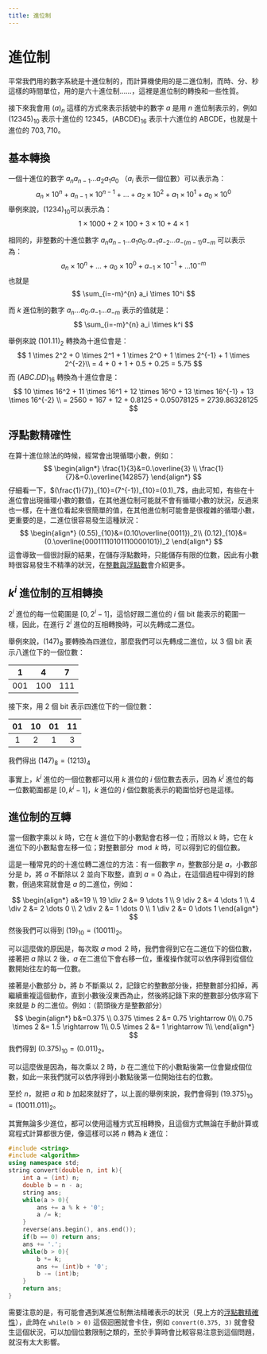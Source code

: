 ```yaml
---
title: 進位制
---
```

# 進位制

平常我們用的數字系統是十進位制的，而計算機使用的是二進位制，而時、分、秒這樣的時間單位，用的是六十進位制……，這裡是進位制的轉換和一些性質。

接下來我會用 $(a)_n$ 這樣的方式來表示括號中的數字 $a$ 是用 $n$ 進位制表示的，例如 $(12345)_{10}$ 表示十進位的 $12345$，$(\text{ABCDE})_{16}$ 表示十六進位的 $\text{ABCDE}$，也就是十進位的 $703,710$。

## 基本轉換

一個十進位的數字 $a_{n}a_{n-1} \dots a_2a_1a_0$ （$a_i$ 表示一個位數）可以表示為：
$$
a_n \times 10^n + a_{n-1} \times 10^{n-1} + \dots + a_2 \times 10^2 + a_1 \times 10^1 + a_0 \times 10^0
$$
舉例來說，$(1234)_{10}$可以表示為：
$$
1 \times 1000 + 2 \times 100 + 3 \times 10 + 4 \times 1
$$

相同的，非整數的十進位數字 $a_{n}a_{n-1} \dots a_1a_0.a_{-1}a_{-2}\dots a_{-(m-1)}a_{-m}$ 可以表示為：
$$
a_n \times 10^n + \dots + a_0 \times 10^0 + a_{-1} \times 10^{-1} + \dots 10^{-m}
$$
也就是
$$
\sum_{i=-m}^{n} a_i \times 10^i
$$

而 $k$ 進位制的數字 $a_{n} \dots a_0.a_{-1} \dots a_{-m}$ 表示的值就是：
$$
\sum_{i=-m}^{n} a_i \times k^i
$$

舉例來說 $(101.11)_2$ 轉換為十進位會是：
$$
1 \times 2^2 + 0 \times 2^1 + 1 \times 2^0 + 1 \times 2^{-1} + 1 \times 2^{-2}\\
= 4 + 0 + 1 + 0.5 + 0.25 = 5.75
$$
而 $(ABC.DD)_{16}$ 轉換為十進位會是：
$$
10 \times 16^2 + 11 \times 16^1 + 12 \times 16^0 + 13 \times 16^{-1} + 13 \times 16^{-2} \\
= 2560 + 167 + 12 + 0.8125 + 0.05078125 = 2739.86328125
$$

## 浮點數精確性

在算十進位除法的時候，經常會出現循環小數，例如：
$$
\begin{align*}
\frac{1}{3}&=0.\overline{3} \\
\frac{1}{7}&=0.\overline{142857}
\end{align*}
$$
仔細看一下，$(\frac{1}{7})_{10}=(7^{-1})_{10}=(0.1)_7$，由此可知，有些在十進位會出現循環小數的數值，在其他進位制可能就不會有循環小數的狀況，反過來也一樣，在十進位看起來很簡單的值，在其他進位制可能會是很複雜的循環小數，更重要的是，二進位很容易發生這種狀況：
$$
\begin{align*}
(0.55)_{10}&=(0.10\overline{0011})_2\\
(0.12)_{10}&=(0.\overline{00011110101110000101})_2
\end{align*}
$$
這會導致一個很討厭的結果，在儲存浮點數時，只能儲存有限的位數，因此有小數時很容易發生不精準的狀況，在[整數與浮點數](/int-and-float)會介紹更多。

## $k^i$ 進位制的互相轉換

$2^i$ 進位的每一位範圍是 $[0, 2^i-1]$，這恰好跟二進位的 $i$ 個 bit 能表示的範圍一樣，因此，在進行 $2^i$ 進位的互相轉換時，可以先轉成二進位。

舉例來說，$(147)_8$ 要轉換為四進位，那麼我們可以先轉成二進位，以 3 個 bit 表示八進位下的一個位數：

| 1 | 4 | 7 |
|:-:|:-:|:-:|
|001|100|111|

接下來，用 2 個 bit 表示四進位下的一個位數：

|01|10|01|11|
|:-:|:-:|:-:|:-:|
| 1| 2| 1| 3|

我們得出 $(147)_8=(1213)_4$

事實上，$k^i$ 進位的一個位數都可以用 $k$ 進位的 $i$ 個位數去表示，因為 $k^i$ 進位的每一位數範圍都是 $[0, k^i-1]$，$k$ 進位的 $i$ 個位數能表示的範圍恰好也是這樣。

## 進位制的互轉

當一個數字乘以 $k$ 時，它在 $k$ 進位下的小數點會右移一位；而除以 $k$ 時，它在 $k$ 進位下的小數點會左移一位；對整數部分 $\bmod k$ 時，可以得到它的個位數。

這是一種常見的的十進位轉二進位的方法：有一個數字 $n$，整數部分是 $a$，小數部分是 $b$，將 $a$ 不斷除以 $2$ 並向下取整，直到 $a=0$ 為止，在這個過程中得到的餘數，倒過來寫就會是 $a$ 的二進位，例如：

$$
\begin{align*}
a&=19 \\
19 \div 2 &= 9 \dots 1 \\
9 \div 2 &= 4 \dots 1 \\
4 \div 2 &= 2 \dots 0 \\
2 \div 2 &= 1 \dots 0 \\
1 \div 2 &= 0 \dots 1
\end{align*}
$$
然後我們可以得到 $(19)_{10}=(10011)_2$。

可以這麼做的原因是，每次取 $a \bmod 2$ 時，我們會得到它在二進位下的個位數，接著把 $a$ 除以 $2$ 後，$a$ 在二進位下會右移一位，重複操作就可以依序得到從個位數開始往左的每一位數。

接著是小數部分 $b$，將 $b$ 不斷乘以 $2$，記錄它的整數部分後，把整數部分扣掉，再繼續重複這個動作，直到小數後沒東西為止，然後將記錄下來的整數部分依序寫下來就是 $b$ 的二進位。例如：（箭頭後方是整數部分）
$$
\begin{align*}
b&=0.375 \\
0.375 \times 2 &= 0.75 \rightarrow 0\\
0.75 \times 2 &= 1.5 \rightarrow 1\\
0.5 \times 2 &= 1 \rightarrow 1\\
\end{align*}
$$
我們得到 $(0.375)_{10}=(0.011)_2$。

可以這麼做是因為，每次乘以 $2$ 時，$b$ 在二進位下的小數點後第一位會變成個位數，如此一來我們就可以依序得到小數點後第一位開始往右的位數。

至於 $n$，就把 $a$ 和 $b$ 加起來就好了，以上面的舉例來說，我們會得到 $(19.375)_{10}=(10011.011)_2$。

其實無論多少進位，都可以使用這種方式互相轉換，且這個方式無論在手動計算或寫程式計算都很方便，像這樣可以將 $n$ 轉為 $k$ 進位：
```cpp
#include <string>
#include <algorithm>
using namespace std;
string convert(double n, int k){
    int a = (int) n;
    double b = n - a;
    string ans;
    while(a > 0){
        ans += a % k + '0';
        a /= k;
    }
    reverse(ans.begin(), ans.end());
    if(b == 0) return ans;
    ans += '.';
    while(b > 0){
        b *= k;
        ans += (int)b + '0';
        b -= (int)b;
    }
    return ans;
}
```

需要注意的是，有可能會遇到某進位制無法精確表示的狀況（見上方的[浮點數精確性](#%E6%B5%AE%E9%BB%9E%E6%95%B8%E7%B2%BE%E7%A2%BA%E6%80%A7)），此時在 `while(b > 0)` 這個迴圈就會卡住，例如 `convert(0.375, 3)` 就會發生這個狀況，可以加個位數限制之類的，至於手算時會比較容易注意到這個問題，就沒有太大影響。